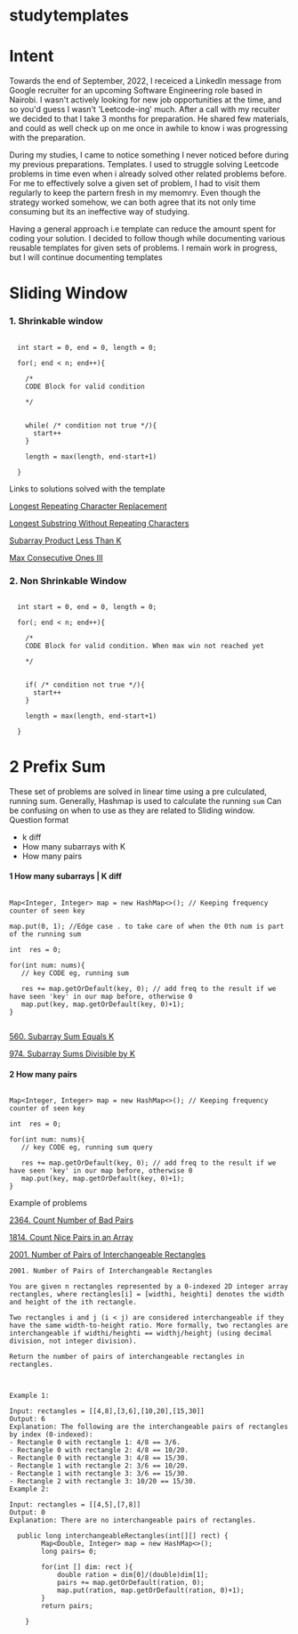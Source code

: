 # studytemplates

# Intent

Towards the end of September, 2022, I receiced a LinkedIn message from Google recruiter for an upcoming Software Engineering role based in Nairobi. 
I wasn't actively looking for new job opportunities at the time, and so you'd guess I wasn't 'Leetcode-ing' much. After a call with my recuiter we decided to
that I take 3 months for preparation. He shared few materials, and could as well check up on me once in awhile to know i was progressing with the preparation.

During my studies, I came to notice something I never noticed before during my previous preparations. Templates. I used to struggle solving Leetcode problems 
in time even when i already solved other related problems before. For me to effectively solve a given set of problem, I had to visit them regularly to keep the
partern fresh in my memomry. Even though the strategy worked somehow, we can both agree that its not only time consuming but its an ineffective way of studying. 
 
Having a general approach i.e template can reduce the amount spent for coding your solution. 
I decided to follow though while documenting various reusable templates for given sets of problems. I remain work in progress, but I will continue documenting 
templates 

# Sliding Window 

###  1. Shrinkable window

```

  int start = 0, end = 0, length = 0;
  
  for(; end < n; end++){
  
    /*
    CODE Block for valid condition
    
    */
    
    
    while( /* condition not true */){
      start++
    }
  
    length = max(length, end-start+1)
  
  }
```

Links to solutions solved with the template 

[Longest Repeating Character Replacement](https://leetcode.com/problems/longest-repeating-character-replacement/solutions/3392671/java-sliding-window-two-pointers-beats-9881-4ms/) 

[Longest Substring Without Repeating Characters](https://leetcode.com/problems/longest-substring-without-repeating-characters/solutions/3392443/java-sliding-window-beats-9996-3ms/)

[Subarray Product Less Than K](https://leetcode.com/problems/subarray-product-less-than-k/solutions/3396821/java-sliding-window-beats-97-48/)

[Max Consecutive Ones III](https://leetcode.com/problems/max-consecutive-ones-iii/solutions/3396842/java-sliding-window-beats-99-94-2ms/)

###   2. Non Shrinkable Window

```

  int start = 0, end = 0, length = 0;
  
  for(; end < n; end++){
  
    /*
    CODE Block for valid condition. When max win not reached yet
    
    */
    
    
    if( /* condition not true */){
      start++
    }
  
    length = max(length, end-start+1)
  
  }
```




# 2 Prefix Sum

These set of problems are solved in linear time using a pre culculated, running sum. Generally, Hashmap is used to calculate the running `sum`
Can be confusing on when to use as they are related to Sliding window. 
Question format 
  - k diff
  - How many subarrays with K
  - How many pairs
  
  
 #### 1 How many subarrays | K diff
 
 
 ```
 
 Map<Integer, Integer> map = new HashMap<>(); // Keeping frequency counter of seen key
 
 map.put(0, 1); //Edge case . to take care of when the 0th num is part of the running sum
 
 int  res = 0;
 
 for(int num: nums){
    // key CODE eg, running sum
    
    res += map.getOrDefault(key, 0); // add freq to the result if we have seen 'key' in our map before, otherwise 0
    map.put(key, map.getOrDefault(key, 0)+1);
 }
 
 
 ```
 
 [560. Subarray Sum Equals K](https://leetcode.com/problems/subarray-sum-equals-k/description/)
 
 [974. Subarray Sums Divisible by K](https://leetcode.com/problems/subarray-sums-divisible-by-k/description/)
 
 
 
  
 #### 2 How many pairs
 
 
  
 ```
 
 Map<Integer, Integer> map = new HashMap<>(); // Keeping frequency counter of seen key
  
 int  res = 0;
 
 for(int num: nums){
    // key CODE eg, running sum query
    
    res += map.getOrDefault(key, 0); // add freq to the result if we have seen 'key' in our map before, otherwise 0
    map.put(key, map.getOrDefault(key, 0)+1);
 }
 
 ```
Example of problems 

[2364. Count Number of Bad Pairs](https://leetcode.com/problems/count-number-of-bad-pairs/description/)

[1814. Count Nice Pairs in an Array](https://leetcode.com/problems/count-nice-pairs-in-an-array/description/)

[2001. Number of Pairs of Interchangeable Rectangles](https://leetcode.com/problems/number-of-pairs-of-interchangeable-rectangles/)


```
2001. Number of Pairs of Interchangeable Rectangles

You are given n rectangles represented by a 0-indexed 2D integer array rectangles, where rectangles[i] = [widthi, heighti] denotes the width and height of the ith rectangle.

Two rectangles i and j (i < j) are considered interchangeable if they have the same width-to-height ratio. More formally, two rectangles are interchangeable if widthi/heighti == widthj/heightj (using decimal division, not integer division).

Return the number of pairs of interchangeable rectangles in rectangles.

 

Example 1:

Input: rectangles = [[4,8],[3,6],[10,20],[15,30]]
Output: 6
Explanation: The following are the interchangeable pairs of rectangles by index (0-indexed):
- Rectangle 0 with rectangle 1: 4/8 == 3/6.
- Rectangle 0 with rectangle 2: 4/8 == 10/20.
- Rectangle 0 with rectangle 3: 4/8 == 15/30.
- Rectangle 1 with rectangle 2: 3/6 == 10/20.
- Rectangle 1 with rectangle 3: 3/6 == 15/30.
- Rectangle 2 with rectangle 3: 10/20 == 15/30.
Example 2:

Input: rectangles = [[4,5],[7,8]]
Output: 0
Explanation: There are no interchangeable pairs of rectangles.
```

```
  public long interchangeableRectangles(int[][] rect) {
        Map<Double, Integer> map = new HashMap<>();
        long pairs= 0;

        for(int [] dim: rect ){
            double ration = dim[0]/(double)dim[1];
            pairs += map.getOrDefault(ration, 0);
            map.put(ration, map.getOrDefault(ration, 0)+1);
        }
        return pairs;
        
    }
```
 
 
 
